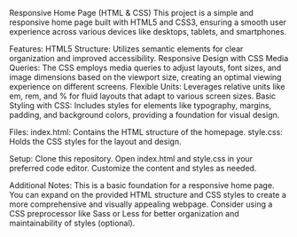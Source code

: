 Responsive Home Page (HTML & CSS)
This project is a simple and responsive home page built with HTML5 and CSS3, ensuring a smooth user experience across various devices like desktops, tablets, and smartphones.

Features:
HTML5 Structure: Utilizes semantic elements for clear organization and improved accessibility.
Responsive Design with CSS Media Queries: The CSS employs media queries to adjust layouts, font sizes, and image dimensions based on the viewport size, creating an optimal viewing experience on different screens.
Flexible Units: Leverages relative units like em, rem, and % for fluid layouts that adapt to various screen sizes.
Basic Styling with CSS: Includes styles for elements like typography, margins, padding, and background colors, providing a foundation for visual design.

Files:
index.html: Contains the HTML structure of the homepage.
style.css: Holds the CSS styles for the layout and design.

Setup:
Clone this repository.
Open index.html and style.css in your preferred code editor.
Customize the content and styles as needed.

Additional Notes:
This is a basic foundation for a responsive home page. You can expand on the provided HTML structure and CSS styles to create a more comprehensive and visually appealing webpage.
Consider using a CSS preprocessor like Sass or Less for better organization and maintainability of styles (optional).
